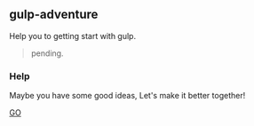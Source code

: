 gulp-adventure 
------------------

Help you to getting start with gulp.



> pending.


### Help

Maybe you have some good ideas, Let's make it better together!

[GO](https://github.com/lichunqiang/gulp-adventure/issues)
